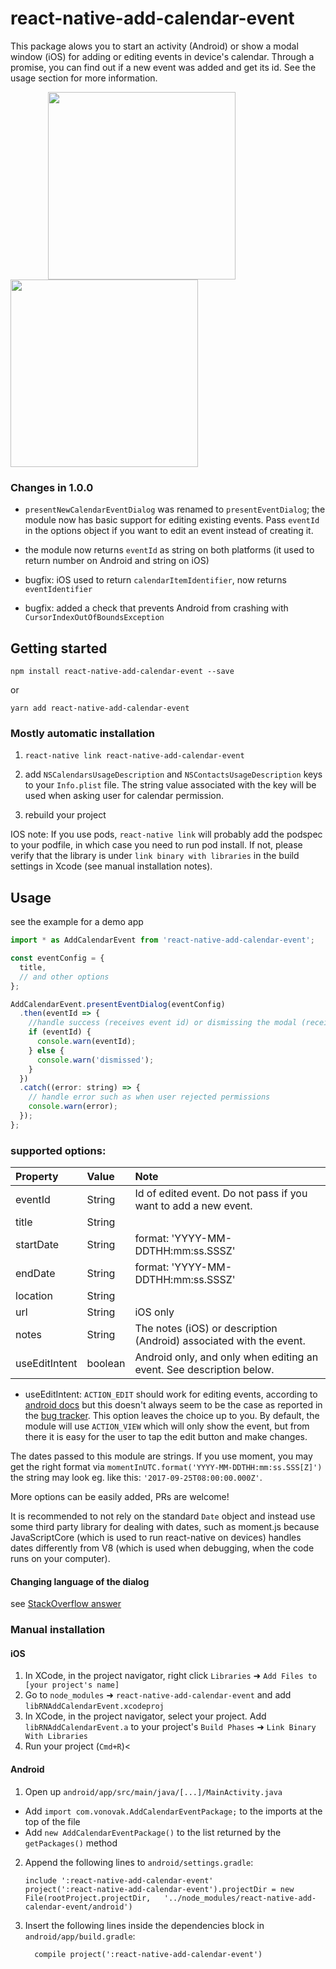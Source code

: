 # react-native-add-calendar-event

This package alows you to start an activity (Android) or show a modal window (iOS) for adding or editing events in device's calendar. Through a promise, you can find out if a new event was added and get its id. See the usage section for more information.

<img src="https://raw.githubusercontent.com/vonovak/react-native-add-calendar-event/master/example/ios.gif" width="300" hspace="60" /> <img src="https://raw.githubusercontent.com/vonovak/react-native-add-calendar-event/master/example/android.gif" width="300" />

### Changes in 1.0.0

* `presentNewCalendarEventDialog` was renamed to `presentEventDialog`; the module now has basic support for editing existing events. Pass `eventId` in the options object if you want to edit an event instead of creating it.

* the module now returns `eventId` as string on both platforms (it used to return number on Android and string on iOS)

* bugfix: iOS used to return `calendarItemIdentifier`, now returns `eventIdentifier`

* bugfix: added a check that prevents Android from crashing with `CursorIndexOutOfBoundsException`

## Getting started

`npm install react-native-add-calendar-event --save`

or

`yarn add react-native-add-calendar-event`

### Mostly automatic installation

1.  `react-native link react-native-add-calendar-event`


2.  add `NSCalendarsUsageDescription` and `NSContactsUsageDescription` keys to your `Info.plist` file. The string value associated with the key will be used when asking user for calendar permission.

3.  rebuild your project

IOS note: If you use pods, `react-native link` will probably add the podspec to your podfile, in which case you need to run pod install. If not, please verify that the library is under `link binary with libraries` in the build settings in Xcode (see manual installation notes).


## Usage

see the example for a demo app

```js
import * as AddCalendarEvent from 'react-native-add-calendar-event';

const eventConfig = {
  title,
  // and other options
};

AddCalendarEvent.presentEventDialog(eventConfig)
  .then(eventId => {
    //handle success (receives event id) or dismissing the modal (receives false)
    if (eventId) {
      console.warn(eventId);
    } else {
      console.warn('dismissed');
    }
  })
  .catch((error: string) => {
    // handle error such as when user rejected permissions
    console.warn(error);
  });
};
```

### supported options:

| Property      | Value   | Note                                                                 |
| :------------ | :------ | :------------------------------------------------------------------- |
| eventId       | String  | Id of edited event. Do not pass if you want to add a new event.      |
| title         | String  |                                                                      |
| startDate     | String  | format: 'YYYY-MM-DDTHH:mm:ss.SSSZ'                                   |
| endDate       | String  | format: 'YYYY-MM-DDTHH:mm:ss.SSSZ'                                   |
| location      | String  |                                                                      |
| url           | String  | iOS only                                                             |
| notes         | String  | The notes (iOS) or description (Android) associated with the event.  |
| useEditIntent | boolean | Android only, and only when editing an event. See description below. |

* useEditIntent: `ACTION_EDIT` should work for editing events, according to [android docs](https://developer.android.com/guide/topics/providers/calendar-provider.html#intent-edit) but this doesn't always seem to be the case as reported in the [bug tracker](https://issuetracker.google.com/u/1/issues/36957942?pli=1). This option leaves the choice up to you. By default, the module will use `ACTION_VIEW` which will only show the event, but from there it is easy for the user to tap the edit button and make changes.

The dates passed to this module are strings. If you use moment, you may get the right format via `momentInUTC.format('YYYY-MM-DDTHH:mm:ss.SSS[Z]')` the string may look eg. like this: `'2017-09-25T08:00:00.000Z'`.

More options can be easily added, PRs are welcome!

It is recommended to not rely on the standard `Date` object and instead use some third party library for dealing with dates, such as moment.js because JavaScriptCore (which is used to run react-native on devices) handles dates differently from V8 (which is used when debugging, when the code runs on your computer).

#### Changing language of the dialog

see [StackOverflow answer](https://stackoverflow.com/questions/18425945/xcode-5-and-localization-of-xib-files)

### Manual installation

#### iOS

1.  In XCode, in the project navigator, right click `Libraries` ➜ `Add Files to [your project's name]`
2.  Go to `node_modules` ➜ `react-native-add-calendar-event` and add `libRNAddCalendarEvent.xcodeproj`
3.  In XCode, in the project navigator, select your project. Add `libRNAddCalendarEvent.a` to your project's `Build Phases` ➜ `Link Binary With Libraries`
4.  Run your project (`Cmd+R`)<

#### Android

1.  Open up `android/app/src/main/java/[...]/MainActivity.java`

* Add `import com.vonovak.AddCalendarEventPackage;` to the imports at the top of the file
* Add `new AddCalendarEventPackage()` to the list returned by the `getPackages()` method

2.  Append the following lines to `android/settings.gradle`:
    ```
    include ':react-native-add-calendar-event'
    project(':react-native-add-calendar-event').projectDir = new File(rootProject.projectDir,   '../node_modules/react-native-add-calendar-event/android')
    ```
3.  Insert the following lines inside the dependencies block in `android/app/build.gradle`:
    ```
      compile project(':react-native-add-calendar-event')
    ```
